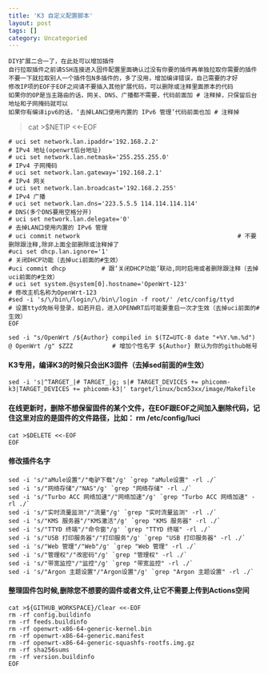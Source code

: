 ```yaml
---
title: 'K3 自定义配置脚本'
layout: post
tags: []
category: Uncategoried
---
```

    DIY扩展二合一了，在此处可以增加插件
    自行拉取插件之前请SSH连接进入固件配置里面确认过没有你要的插件再单独拉取你需要的插件
    不要一下就拉取别人一个插件包N多插件的，多了没用，增加编译错误，自己需要的才好
    修改IP项的EOF于EOF之间请不要插入其他扩展代码，可以删除或注释里面原本的代码
    如果你的OP是当主路由的话，网关、DNS、广播都不需要，代码前面加 # 注释掉，只保留后台地址和子网掩码就可以
    如果你有编译ipv6的话，‘去掉LAN口使用内置的 IPv6 管理’代码前面也加 # 注释掉

> cat >$NETIP <<-EOF

	# uci set network.lan.ipaddr='192.168.2.2'                                    # IPv4 地址(openwrt后台地址)
	# uci set network.lan.netmask='255.255.255.0'                              # IPv4 子网掩码
	# uci set network.lan.gateway='192.168.2.1'                                 # IPv4 网关
	# uci set network.lan.broadcast='192.168.2.255'                           # IPv4 广播
	# uci set network.lan.dns='223.5.5.5 114.114.114.114'                  # DNS(多个DNS要用空格分开)
	# uci set network.lan.delegate='0'                                            # 去掉LAN口使用内置的 IPv6 管理
	# uci commit network                                            # 不要删除跟注释,除非上面全部删除或注释掉了
	#uci set dhcp.lan.ignore='1'                                             # 关闭DHCP功能（去掉uci前面的#生效）
	#uci commit dhcp          # 跟‘关闭DHCP功能’联动,同时启用或者删除跟注释（去掉uci前面的#生效）
	# uci set system.@system[0].hostname='OpenWrt-123'                    # 修改主机名称为OpenWrt-123
	#sed -i 's/\/bin\/login/\/bin\/login -f root/' /etc/config/ttyd         # 设置ttyd免帐号登录，如若开启，进入OPENWRT后可能要重启一次才生效（去掉uci前面的#生效）
	EOF

	sed -i "s/OpenWrt /${Author} compiled in $(TZ=UTC-8 date "+%Y.%m.%d") @ OpenWrt /g" $ZZZ           # 增加个性名字 ${Author} 默认为你的github帐号

#### K3专用，编译K3的时候只会出K3固件（去掉sed前面的#生效）
	sed -i 's|^TARGET_|# TARGET_|g; s|# TARGET_DEVICES += phicomm-k3|TARGET_DEVICES += phicomm-k3|' target/linux/bcm53xx/image/Makefile


#### 在线更新时，删除不想保留固件的某个文件，在EOF跟EOF之间加入删除代码，记住这里对应的是固件的文件路径，比如： rm /etc/config/luci
	cat >$DELETE <<-EOF
	EOF

#### 修改插件名字
	sed -i 's/"aMule设置"/"电驴下载"/g' `grep "aMule设置" -rl ./`
	sed -i 's/"网络存储"/"NAS"/g' `grep "网络存储" -rl ./`
	sed -i 's/"Turbo ACC 网络加速"/"网络加速"/g' `grep "Turbo ACC 网络加速" -rl ./`
	sed -i 's/"实时流量监测"/"流量"/g' `grep "实时流量监测" -rl ./`
	sed -i 's/"KMS 服务器"/"KMS激活"/g' `grep "KMS 服务器" -rl ./`
	sed -i 's/"TTYD 终端"/"命令窗"/g' `grep "TTYD 终端" -rl ./`
	sed -i 's/"USB 打印服务器"/"打印服务"/g' `grep "USB 打印服务器" -rl ./`
	sed -i 's/"Web 管理"/"Web"/g' `grep "Web 管理" -rl ./`
	sed -i 's/"管理权"/"改密码"/g' `grep "管理权" -rl ./`
	sed -i 's/"带宽监控"/"监控"/g' `grep "带宽监控" -rl ./`
	sed -i 's/"Argon 主题设置"/"Argon设置"/g' `grep "Argon 主题设置" -rl ./`


#### 整理固件包时候,删除您不想要的固件或者文件,让它不需要上传到Actions空间
	cat >${GITHUB_WORKSPACE}/Clear <<-EOF
	rm -rf config.buildinfo
	rm -rf feeds.buildinfo
	rm -rf openwrt-x86-64-generic-kernel.bin
	rm -rf openwrt-x86-64-generic.manifest
	rm -rf openwrt-x86-64-generic-squashfs-rootfs.img.gz
	rm -rf sha256sums
	rm -rf version.buildinfo
	EOF
